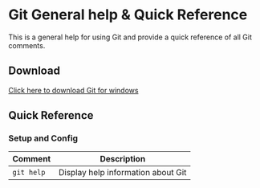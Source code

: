 # Git General help & Quick Reference 
This is a general help for using Git and provide a quick reference of all Git comments.

## Download
[Click here to download Git for windows][ref01]

## Quick Reference
### Setup and Config
Comment | Description
------- | -----------
`git help` | Display help information about Git


[ref01]: https://git-for-windows.github.io/  "Git Download for windows"